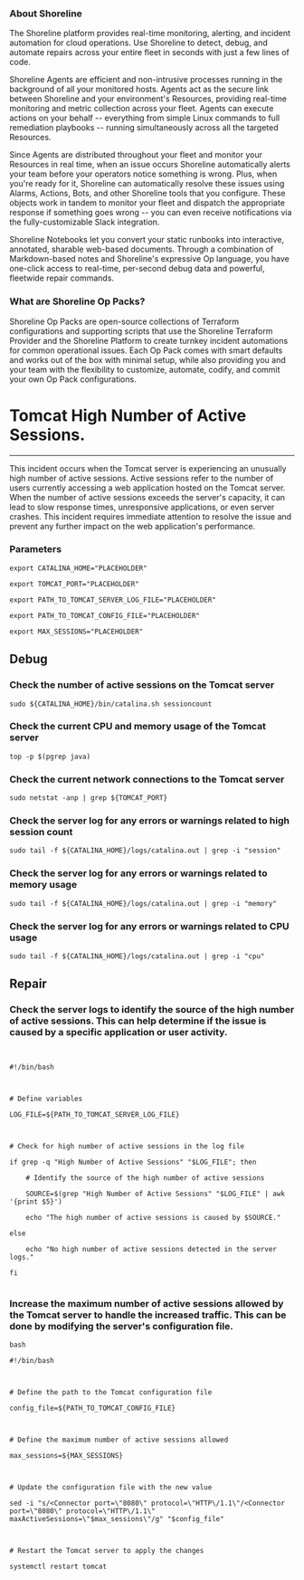 
### About Shoreline
The Shoreline platform provides real-time monitoring, alerting, and incident automation for cloud operations. Use Shoreline to detect, debug, and automate repairs across your entire fleet in seconds with just a few lines of code.

Shoreline Agents are efficient and non-intrusive processes running in the background of all your monitored hosts. Agents act as the secure link between Shoreline and your environment's Resources, providing real-time monitoring and metric collection across your fleet. Agents can execute actions on your behalf -- everything from simple Linux commands to full remediation playbooks -- running simultaneously across all the targeted Resources.

Since Agents are distributed throughout your fleet and monitor your Resources in real time, when an issue occurs Shoreline automatically alerts your team before your operators notice something is wrong. Plus, when you're ready for it, Shoreline can automatically resolve these issues using Alarms, Actions, Bots, and other Shoreline tools that you configure. These objects work in tandem to monitor your fleet and dispatch the appropriate response if something goes wrong -- you can even receive notifications via the fully-customizable Slack integration.

Shoreline Notebooks let you convert your static runbooks into interactive, annotated, sharable web-based documents. Through a combination of Markdown-based notes and Shoreline's expressive Op language, you have one-click access to real-time, per-second debug data and powerful, fleetwide repair commands.

### What are Shoreline Op Packs?
Shoreline Op Packs are open-source collections of Terraform configurations and supporting scripts that use the Shoreline Terraform Provider and the Shoreline Platform to create turnkey incident automations for common operational issues. Each Op Pack comes with smart defaults and works out of the box with minimal setup, while also providing you and your team with the flexibility to customize, automate, codify, and commit your own Op Pack configurations.

# Tomcat High Number of Active Sessions.
---

This incident occurs when the Tomcat server is experiencing an unusually high number of active sessions. Active sessions refer to the number of users currently accessing a web application hosted on the Tomcat server. When the number of active sessions exceeds the server's capacity, it can lead to slow response times, unresponsive applications, or even server crashes. This incident requires immediate attention to resolve the issue and prevent any further impact on the web application's performance.

### Parameters
```shell
export CATALINA_HOME="PLACEHOLDER"

export TOMCAT_PORT="PLACEHOLDER"

export PATH_TO_TOMCAT_SERVER_LOG_FILE="PLACEHOLDER"

export PATH_TO_TOMCAT_CONFIG_FILE="PLACEHOLDER"

export MAX_SESSIONS="PLACEHOLDER"
```

## Debug

### Check the number of active sessions on the Tomcat server
```shell
sudo ${CATALINA_HOME}/bin/catalina.sh sessioncount
```

### Check the current CPU and memory usage of the Tomcat server
```shell
top -p $(pgrep java)
```

### Check the current network connections to the Tomcat server
```shell
sudo netstat -anp | grep ${TOMCAT_PORT}
```

### Check the server log for any errors or warnings related to high session count
```shell
sudo tail -f ${CATALINA_HOME}/logs/catalina.out | grep -i "session"
```

### Check the server log for any errors or warnings related to memory usage
```shell
sudo tail -f ${CATALINA_HOME}/logs/catalina.out | grep -i "memory"
```

### Check the server log for any errors or warnings related to CPU usage
```shell
sudo tail -f ${CATALINA_HOME}/logs/catalina.out | grep -i "cpu"
```

## Repair

### Check the server logs to identify the source of the high number of active sessions. This can help determine if the issue is caused by a specific application or user activity.
```shell


#!/bin/bash



# Define variables

LOG_FILE=${PATH_TO_TOMCAT_SERVER_LOG_FILE}



# Check for high number of active sessions in the log file

if grep -q "High Number of Active Sessions" "$LOG_FILE"; then

    # Identify the source of the high number of active sessions

    SOURCE=$(grep "High Number of Active Sessions" "$LOG_FILE" | awk '{print $5}')

    echo "The high number of active sessions is caused by $SOURCE."

else

    echo "No high number of active sessions detected in the server logs."

fi


```

### Increase the maximum number of active sessions allowed by the Tomcat server to handle the increased traffic. This can be done by modifying the server's configuration file.
```shell
bash

#!/bin/bash



# Define the path to the Tomcat configuration file

config_file=${PATH_TO_TOMCAT_CONFIG_FILE}



# Define the maximum number of active sessions allowed

max_sessions=${MAX_SESSIONS}



# Update the configuration file with the new value

sed -i "s/<Connector port=\"8080\" protocol=\"HTTP\/1.1\"/<Connector port=\"8080\" protocol=\"HTTP\/1.1\" maxActiveSessions=\"$max_sessions\"/g" "$config_file"



# Restart the Tomcat server to apply the changes

systemctl restart tomcat


```